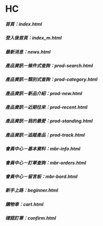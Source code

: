 # HC

##### 首頁：index.html
##### 登入後首頁：index_m.html
##### 最新消息：news.html
##### 產品資訊－條件式查詢：prod-search.html
##### 產品資訊－類別式查詢：prod-category.html
##### 產品資訊－新品介紹：prod-new.html
##### 產品資訊－近期往來：prod-recent.html
##### 產品資訊－我的最愛：prod-standing.html
##### 產品資訊－追蹤產品：prod-track.html
##### 會員中心－基本資料：mbr-info.html
##### 會員中心－訂單查詢：mbr-orders.html
##### 會員中心－留言板：mbr-bord.html
##### 新手上路：beginner.html
##### 購物車：cart.html
##### 確認訂單：confirm.html
